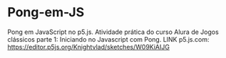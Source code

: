 # Pong-em-JS
Pong em JavaScript no p5.js. Atividade prática do curso Alura de Jogos clássicos parte 1: Iniciando no Javascript com Pong.
LINK p5.js.com:
https://editor.p5js.org/Knightvlad/sketches/W09KiAIJG

